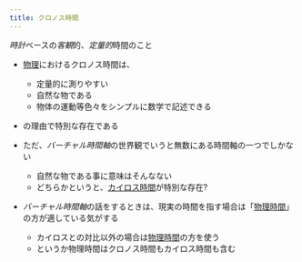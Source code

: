 ```yaml
---
title: クロノス時間
---
```


*時計*ベースの*客観*的、*定量的*時間のこと

* [物理](%E7%89%A9%E7%90%86.md)におけるクロノス時間は、
  
  * 定量的に測りやすい
  * 自然な物である
  * 物体の運動等色々をシンプルに数学で記述できる
* の理由で特別な存在である

* ただ、*バーチャル時間軸*の世界観でいうと無数にある時間軸の一つでしかない
  
  * 自然な物である事に意味はそんなない
  * どちらかというと、[カイロス時間](%E3%82%AB%E3%82%A4%E3%83%AD%E3%82%B9%E6%99%82%E9%96%93.md)が特別な存在?
* *バーチャル時間軸*の話をするときは、現実の時間を指す場合は「[物理時間](%E7%89%A9%E7%90%86%E6%99%82%E9%96%93.md)」の方が適している気がする
  
  * カイロスとの対比以外の場合は[物理時間](%E7%89%A9%E7%90%86%E6%99%82%E9%96%93.md)の方を使う
  * というか物理時間はクロノス時間もカイロス時間も含む
